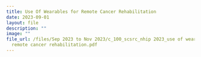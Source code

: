 ```yaml
---
title: Use Of Wearables for Remote Cancer Rehabilitation
date: 2023-09-01
layout: file
description: ""
image: ""
file_url: /files/Sep 2023 to Nov 2023/c_100_scsrc_nhip 2023_use of wearables for
  remote cancer rehabilitation.pdf
---
```

